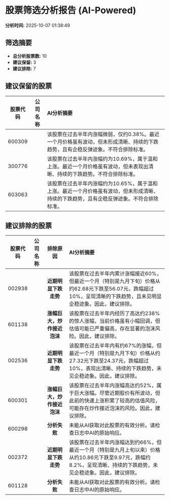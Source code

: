 # 股票筛选分析报告 (AI-Powered)

**分析时间:** 2025-10-07 01:38:49

## 筛选摘要

- **总分析股票数:** 10
- **建议保留:** 3
- **建议排除:** 7

## 建议保留的股票

| 股票代码 | 公司名称 | AI分析摘要 |
|:---:|:---:|:---|
| 600309 |  | 该股票在过去半年内涨幅微弱，仅约0.38%。最近一个月价格虽有波动，但未形成清晰、持续的下跌趋势，且有企稳反弹迹象。不符合排除标准。 |
| 300776 |  | 该股票在过去半年内涨幅约为10.69%，属于温和上涨。最近一个月价格虽有波动，但未表现出清晰、持续的下跌趋势。不符合排除标准。 |
| 603063 |  | 该股票在过去半年内涨幅约为10.65%，属于温和上涨。最近一个月价格虽有波动，但未形成清晰、持续的下跌趋势，且有企稳反弹迹象。不符合排除标准。 |

## 建议排除的股票

| 股票代码 | 公司名称 | 排除原因 | AI分析摘要 |
|:---:|:---:|:---:|:---|
| 002938 |  | **近期明显下跌走势** | 该股票在过去半年内累计涨幅接近60%，但最近一个月（特别是九月下旬）价格从约62.68元下跌至56.07元，跌幅超过10%，呈现清晰的下跌趋势，且未见明显企稳迹象。因此，建议排除。 |
| 601138 |  | **涨幅巨大，炒作接近泡沫** | 该股票在过去半年内经历了高达约238%的惊人涨幅，当前价格虽有小幅回调，但估值可能已严重偏高，存在显著的泡沫风险。因此，建议排除。 |
| 002536 |  | **近期明显下跌走势** | 该股票在过去半年内有约67%的涨幅，但最近一个月（特别是九月下旬）价格从约27.32元下跌至24.37元，跌幅超过10%，表现出清晰、持续的下跌趋势，未见企稳迹象。因此，建议排除。 |
| 600301 |  | **涨幅巨大，炒作接近泡沫** | 该股票在过去半年内涨幅高达约52%，属于巨大涨幅。尽管近期股价有所波动，但此前的快速上涨积累了较高的估值风险，可能存在炒作接近泡沫的风险。因此，建议排除。 |
| 600298 |  | **分析失败** | 未能从AI获取对此股票的有效分析。请检查日志中AI的原始响应。 |
| 002372 |  | **近期明显下跌走势** | 该股票在过去半年内涨幅达到约66%，但最近一个月（特别是九月上旬以来）价格从约10.86元下跌至9.97元，跌幅约8.2%，呈现清晰、持续的下跌趋势，未见企稳迹象。因此，建议排除。 |
| 601128 |  | **分析失败** | 未能从AI获取对此股票的有效分析。请检查日志中AI的原始响应。 |
